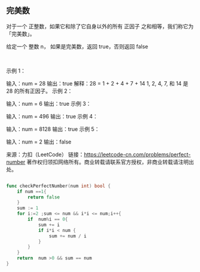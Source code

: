 ## 完美数
对于一个 正整数，如果它和除了它自身以外的所有 正因子 之和相等，我们称它为 「完美数」。

给定一个 整数 n， 如果是完美数，返回 true，否则返回 false

 

示例 1：

输入：num = 28
输出：true
解释：28 = 1 + 2 + 4 + 7 + 14
1, 2, 4, 7, 和 14 是 28 的所有正因子。
示例 2：

输入：num = 6
输出：true
示例 3：

输入：num = 496
输出：true
示例 4：

输入：num = 8128
输出：true
示例 5：

输入：num = 2
输出：false

来源：力扣（LeetCode）
链接：https://leetcode-cn.com/problems/perfect-number
著作权归领扣网络所有。商业转载请联系官方授权，非商业转载请注明出处。
```go

func checkPerfectNumber(num int) bool {
    if num ==1{
        return false
    }
    sum := 1
    for i:=2 ;sum <= num && i*i <= num;i++{
        if  num%i == 0{
            sum += i 
            if i*i < num {
                sum += num / i
            }
        }
    }
    return  num >0 && sum == num
}
```
